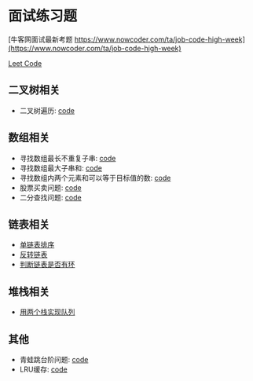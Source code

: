 # 面试练习题
[牛客网面试最新考题 https://www.nowcoder.com/ta/job-code-high-week](https://www.nowcoder.com/ta/job-code-high-week)

[Leet Code](https://leetcode-cn.com/problemset/all/)

## 二叉树相关
- 二叉树遍历: [code](binaryTree/main.go)

## 数组相关
- 寻找数组最长不重复子串: [code](array/code/subArryLen.go)
- 寻找数组最大子串和: [code](array/code/subArryMaxSum.go)
- 寻找数组内两个元素和可以等于目标值的数: [code](array/code/twoSum.go)
- 股票买卖问题: [code](array/code/shares.go)
- 二分查找问题: [code](array/code/binarySearch.go)

## 链表相关
- [单链表排序](LinkList/code/sortLinkList.go)
- [反转链表](LinkList/code/reversalList.go)
- [判断链表是否有环](LinkList/code/linkCircle.go)

## 堆栈相关
- [用两个栈实现队列](stack/code/stackQueue.go)

## 其他
- 青蛙跳台阶问题: [code](other/code/frogSteps.go)
- LRU缓存: [code](other/code/lruCache.go)